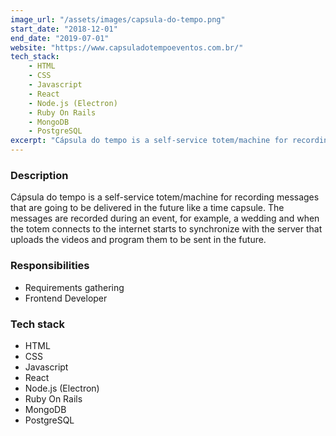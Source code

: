 ```yaml
---
image_url: "/assets/images/capsula-do-tempo.png"
start_date: "2018-12-01"
end_date: "2019-07-01"
website: "https://www.capsuladotempoeventos.com.br/"
tech_stack:
    - HTML
    - CSS
    - Javascript
    - React
    - Node.js (Electron)
    - Ruby On Rails
    - MongoDB
    - PostgreSQL
excerpt: "Cápsula do tempo is a self-service totem/machine for recording messages that are going to be delivered in the future like a time capsule. "
---
```

### Description
 
 Cápsula do tempo is a self-service totem/machine for recording messages that are going to be delivered in the future like a time capsule. The messages are recorded during an event, for example, a wedding and when the totem connects to the internet starts to synchronize with the server that uploads the videos and program them to be sent in the future.

### Responsibilities

- Requirements gathering
- Frontend Developer

### Tech stack
- HTML
- CSS
- Javascript
- React
- Node.js (Electron)
- Ruby On Rails
- MongoDB
- PostgreSQL